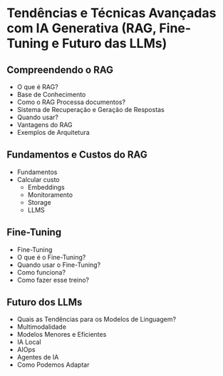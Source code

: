 # Tendências e Técnicas Avançadas com IA Generativa (RAG, Fine-Tuning e Futuro das LLMs)

## Compreendendo o RAG
- O que é RAG?
- Base de Conhecimento
- Como o RAG Processa documentos?
- Sistema de Recuperação e Geração de Respostas
- Quando usar?
- Vantagens do RAG
- Exemplos de Arquitetura
## Fundamentos e Custos do RAG
- Fundamentos
- Calcular custo
  - Embeddings
  - Monitoramento
  - Storage
  - LLMS
## Fine-Tuning
- Fine-Tuning
- O que é o Fine-Tuning?
- Quando usar o Fine-Tuning?
- Como funciona?
- Como fazer esse treino?
## Futuro dos LLMs

- Quais as Tendências para os Modelos de Linguagem?
- Multimodalidade
- Modelos Menores e Eficientes
- IA Local
- AIOps
- Agentes de IA
- Como Podemos Adaptar